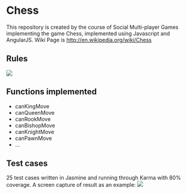 # Chess
This repository is created by the course of Social Multi-player Games implementing the game Chess, implemented using Javascript and AngularJS. Wiki Page is http://en.wikipedia.org/wiki/Chess

## Rules
<img src="http://upload.wikimedia.org/wikipedia/commons/thumb/6/6f/ChessSet.jpg/375px-ChessSet.jpg">

## Functions implemented
<ul>
<li>canKingMove</li>
<li>canQueenMove</li>
<li>canRookMove</li>
<li>canBishopMove</li>
<li>canKnightMove</li>
<li>canPawnMove</li>
<li>...</li>
</ul>

## Test cases
25 test cases written in Jasmine and running through Karma with 80% coverage. A screen capture of result as an example:
<img src="http://chenzhuost.appspot.com/img/5668600916475904_image.jpg">
